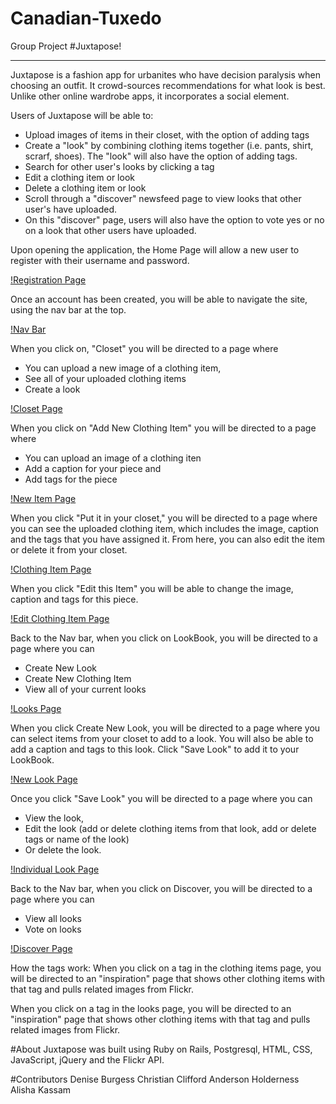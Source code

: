 Canadian-Tuxedo
===============

Group Project
#Juxtapose!

---
Juxtapose is a fashion app for urbanites who have decision paralysis when choosing an outfit. It crowd-sources recommendations for what look is best. Unlike other online wardrobe apps, it incorporates a social element. 

Users of Juxtapose will be able to: 
- Upload images of items in their closet, with the option of adding tags
- Create a "look" by combining clothing items together (i.e. pants, shirt, scrarf, shoes). The "look" will also have the option of adding tags.
- Search for other user's looks by clicking a tag
- Edit a clothing item or look 
- Delete a clothing item or look 
- Scroll through a "discover" newsfeed page to view looks that other user's have uploaded.
- On this "discover" page, users will also have the option to vote yes or no on a look that other users have uploaded.



Upon opening the application, the Home Page will allow a new user to register with their username and password. 

[!Registration Page](https://s3.amazonaws.com/uploads.hipchat.com/39979/1148953/gdombypSt6QeZJZ/Screen%20Shot%202014-11-24%20at%208.28.55%20PM.png)

Once an account has been created, you will be able to navigate the site, using the nav bar at the top. 


[!Nav Bar](https://s3.amazonaws.com/uploads.hipchat.com/39979/1148953/JMvTnWGpv5EeNuU/Screen%20Shot%202014-11-24%20at%208.29.17%20PM.png)

When you click on, "Closet" you will be directed to a page where 
- You can upload a new image of a clothing item,
- See all of your uploaded clothing items
- Create a look 

[!Closet Page](https://s3.amazonaws.com/uploads.hipchat.com/39979/1148937/4yxuxHTTV5s9EfG/Screen%20Shot%202014-11-24%20at%208.37.27%20PM.png)

When you click on "Add New Clothing Item" you will be directed to a page where
- You can upload an image of a clothing iten
- Add a caption for your piece and 
- Add tags for the piece

[!New Item Page](https://s3.amazonaws.com/uploads.hipchat.com/39979/1148953/sAgYfKTATRW7M1U/Screen%20Shot%202014-11-24%20at%208.29.54%20PM.png)

When you click "Put it in your closet," you will be directed to a page where you can see the uploaded clothing item, which includes the image, caption and the tags that you have assigned it. From here, you can also edit the item or delete it from your closet. 

[!Clothing Item Page](https://s3.amazonaws.com/uploads.hipchat.com/39979/1148937/YYajdQHHsQjMY5e/Screen%20Shot%202014-11-24%20at%208.41.47%20PM.png)

When you click "Edit this Item" you will be able to change the image, caption and tags for this piece.

[!Edit Clothing Item Page](https://s3.amazonaws.com/uploads.hipchat.com/39979/1148937/682IQvC7AnyePtg/Screen%20Shot%202014-11-24%20at%208.46.00%20PM.png)

Back to the Nav bar, when you click on LookBook, you will be directed to a page where you can 
- Create New Look
- Create New Clothing Item
- View all of your current looks

[!Looks Page](https://s3.amazonaws.com/uploads.hipchat.com/39979/1148963/nrQ5gCmWz4upPG7/Screen%20Shot%202014-11-24%20at%208.43.35%20PM.png)

When you click Create New Look, you will be directed to a page where you can select items from your closet to add to a look. You will also be able to add a caption and tags to this look. Click "Save Look" to add it to your LookBook.

[!New Look Page](https://s3.amazonaws.com/uploads.hipchat.com/39979/1148963/AI7HpjgbLYRM3Kn/Screen%20Shot%202014-11-24%20at%208.46.33%20PM.png)

Once you click "Save Look" you will be directed to a page where you can 
- View the look, 
- Edit the look (add or delete clothing items from that look, add or delete tags or name of the look)
- Or delete the look. 

[!Individual Look Page](https://s3.amazonaws.com/uploads.hipchat.com/39979/1148963/YzQ68QuOf771AF1/Screen%20Shot%202014-11-24%20at%208.47.49%20PM.png)

Back to the Nav bar, when you click on Discover, you will be directed to a page where you can
- View all looks
- Vote on looks

[!Discover Page](https://s3.amazonaws.com/uploads.hipchat.com/39979/1148937/W3Gyfq0qGQBILUn/Screen%20Shot%202014-11-24%20at%208.47.47%20PM.png)


How the tags work:
When you click on a tag in the clothing items page, you will be directed to an "inspiration" page that shows other clothing items with that tag and pulls related images from Flickr.

When you click on a tag in the looks page, you will be directed to an "inspiration" page that shows other clothing items with that tag and pulls related images from Flickr. 

#About
Juxtapose was built using Ruby on Rails, Postgresql, HTML, CSS, JavaScript, jQuery and the Flickr API.

#Contributors
Denise Burgess
Christian Clifford
Anderson Holderness
Alisha Kassam
